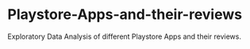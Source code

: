 # Playstore-Apps-and-their-reviews
Exploratory Data Analysis of different Playstore Apps and their reviews.

